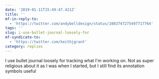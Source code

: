 ```yaml
---
date: '2019-01-11T15:49:47.421Z'
title: ''
mf-in-reply-to:
  - 'https://twitter.com/andybelldesign/status/1083747275497717764'
tags: ''
slug: i-use-bullet-journal-loosely-for
mf-syndicate-to:
  - 'https://twitter.com/keithjgrant'
category: replies
---
```

I use bullet journal loosely for tracking what I&#39;m working on. Not as super religious about it as I was when I started, but I still find its annotation symbols useful
